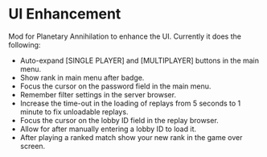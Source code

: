 UI Enhancement
======

Mod for Planetary Annihilation to enhance the UI. Currently it does the following:
  * Auto-expand [SINGLE PLAYER] and [MULTIPLAYER] buttons in the main menu.
  * Show rank in main menu after badge.
  * Focus the cursor on the password field in the main menu.
  * Remember filter settings in the server browser.
  * Increase the time-out in the loading of replays from 5 seconds to 1 minute to fix unloadable replays.
  * Focus the cursor on the lobby ID field in the replay browser.
  * Allow for <Enter> after manually entering a lobby ID to load it.
  * After playing a ranked match show your new rank in the game over screen.

